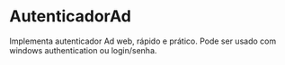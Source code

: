 AutenticadorAd
==============

Implementa autenticador Ad web, rápido e prático. Pode ser usado com windows authentication ou login/senha.
